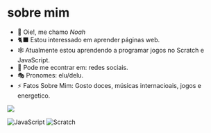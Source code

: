 # sobre mim
- 🖤 Oie!, me chamo *Noah*
- 🐈‍⬛ Estou interessado em aprender páginas web.
- 🕸 Atualmente estou aprendendo a programar jogos no Scratch e JavaScript.
- 🍫 Pode me econtrar em: redes sociais.
- 🎭 Pronomes: elu/delu.
- ⚡ Fatos Sobre Mim: Gosto doces, músicas internacioais, jogos e energetico.



![](https://tenor.com/pt-BR/view/baby-kitty-gif-24928094.gif)

![JavaScript](https://img.shields.io/badge/javascript-%23323330.svg?style=for-the-badge&logo=javascript&logoColor=%23F7DF1E)
![Scratch](https://img.shields.io/badge/Scratch-4D97FF?style=for-the-badge&logo=Scratch&logoColor=white)

<!---
Noahjask/Noahjask is a ✨ special ✨ repository because its `README.md` (this file) appears on your GitHub profile.
You can click the Preview link to take a look at your changes.
--->
 
